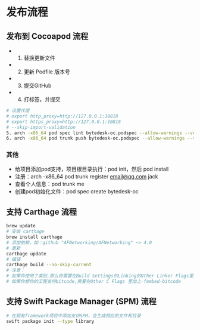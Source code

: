 # 发布流程

## 发布到 Cocoapod 流程

- 1. 替换更新文件
- 2. 更新 Podfile 版本号
- 3. 提交GitHub
- 4. 打标签，并提交

```bash
# 设置代理
# export http_proxy=http://127.0.0.1:10818
# export https_proxy=http://127.0.0.1:10818
# --skip-import-validation
5. arch -x86_64 pod spec lint bytedesk-oc.podspec --allow-warnings --verbose --skip-import-validation
6. arch -x86_64 pod trunk push bytedesk-oc.podspec --allow-warnings --verbose
```

### 其他

- 给项目添加pod支持，项目根目录执行：pod init，然后 pod install
- 注册：arch -x86_64 pod trunk register <email@qq.com> jack
- 查看个人信息：pod trunk me
- 创建pod初始化文件：pod spec create bytedesk-oc

## 支持 Carthage 流程

```bash
brew update
# 安装 carthage
brew install carthage
# 添加依赖，如：github "AFNetworking/AFNetworking" ~> 4.0
# 更新
carthage update
# 编译
carthage build --no-skip-current
# 注意：
# 如果你使用了类别,那么你需要在Build Settings的Linking的Other Linker Flags里加上-all_load
# 如果你想你的工程支持bitcode,需要在Other C Flags 里加上-fembed-bitcode
```

## 支持 Swift Package Manager (SPM) 流程

```bash
# 在现有framework项目中添加支持SPM，会生成相应的文件和目录
swift package init --type library
```
